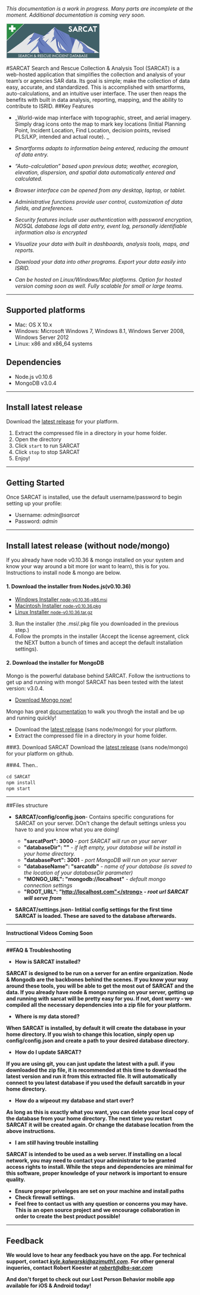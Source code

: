 _This documentation is a work in progress. Many parts are incomplete at the moment. Additional documentation is coming very soon._


![alt tag](https://github.com/Azimuth1/SARCAT/blob/master/meteor/public/icon.png?raw=true)

#SARCAT
Search and Rescue Collection & Analysis Tool (SARCAT) is a web-hosted application that simplifies the collection and analysis of your team’s or agencies SAR data. Its goal is simple; make the collection of data easy, accurate, and standardized. This is accomplished with smartforms, auto-calculations, and an intuitive user interface. The user then reaps the benefits with built in data analysis, reporting, mapping, and the ability to contribute to ISRID.
##Key Features
* _World-wide map interface with topographic, street, and aerial imagery. Simply drag icons onto the map to mark key locations (Initial Planning Point, Incident Location, Find Location, decision points, revised PLS/LKP, intended and actual route). _

* _Smartforms adapts to information being entered, reducing the amount of data entry._
* _“Auto-calculation” based upon previous data; weather, ecoregion, elevation, dispersion, and spatial data automatically entered and calculated._

* _Browser interface can be opened from any desktop, laptop, or tablet._

* _Administrative functions provide user control, customization of data fields, and preferences._

* _Security features include user authentication with password encryption, NOSQL database logs all data entry, event log, personally identifiable information also is encrypted_

* _Visualize your data with built in dashboards, analysis tools, maps, and reports._

* _Download your data into other programs. Export your data easily into ISRID._

* _Can be hosted on Linux/Windows/Mac platforms. Option for hosted version coming soon as well. Fully scalable for small or large teams._

***
## Supported platforms

*   Mac: OS X 10.x
*   Windows: Microsoft Windows 7, Windows 8.1, Windows Server 2008, Windows Server 2012
*   Linux: x86 and x86_64 systems

## Dependencies

*   Node.js v0.10.6
*   MongoDB v3.0.4
*   ***

## Install latest release

Download the [latest release](http://spa.tial.ly:8080/download.html) for your platform.

1. Extract the compressed file in a directory in your home folder.
2. Open the directory
3. Click <code>start</code> to run SARCAT
4. Click <code>stop</code> to stop SARCAT
5. Enjoy!

***

## Getting Started

Once SARCAT is installed, use the default username/password to begin setting up your profile:

* Username: *admin@sarcat*
* Password: *admin*
                
* * *
## Install latest release (without node/mongo)
If you already have node v0.10.36 & mongo installed on your system and know your way around a bit more (or want to learn), this is for you. Instructions to install node & mongo are below.

#### 1. Download the installer from Nodes.js(v0.10.36)

*   [Windows Installer <small>node-v0.10.36-x86.msi</small>](https://nodejs.org/dist/v0.10.36/node-v0.10.36-x86.msi)
*   [Macintosh Installer <small>node-v0.10.36.pkg</small>](http://nodejs.org/dist/v0.10.36/node-v0.10.36.pkg)
*   [Linux Installer <small>node-v0.10.36.tar.gz</small>](http://nodejs.org/dist/v0.10.36/node-v0.10.36-linux-x64.tar.gz)

3.  Run the installer (the .msi/.pkg file you downloaded in the previous step.)
4.  Follow the prompts in the installer (Accept the license agreement, click the NEXT button a bunch of times and accept the default installation settings).



#### 2. Download the installer for MongoDB

Mongo is the powerful database behind SARCAT. Follow the isntructions to get up and running with mongo! SARCAT has been tested with the latest version: v3.0.4.


*   [Download Mongo now!](https://www.mongodb.org/downloads)

Mongo has great [documentation](http://docs.mongodb.org/manual/) to walk you throgh the install and be up and running quickly!

* Download the [latest release](http://spa.tial.ly:8080/download.html) (sans node/mongo) for your platform.
* Extract the compressed file in a directory in your home folder.

###3. Download SARCAT
Download the [latest release](http://spa.tial.ly:8080/download.html) (sans node/mongo) for your platform on github.

###4. Then.. 

    cd SARCAT
    npm install
    npm start

* * *



##Files structure


* <strong>SARCAT/config/config.json</strong>- Contains specific congurations for SARCAT on your server. DOn't change the default settings unless you have to and you know what you are doing!
    * <strong>"sarcatPort": 3000</strong> - _port SARCAT will run on your server_
    * <strong>"databaseDir": ""</strong> - _if left empty, your database will be install in your home directory._
    * <strong>"databasePort": 3001</strong> - _port MongoDB will run on your server_
    * <strong>"databaseName": "sarcatdb"</strong> - _name of your database (is saved to the location of your databaseDir parameter)_
    * <strong>"MONGO_URL": "mongodb://localhost"</strong> - *default mongo connection settings*
    * <strong>"ROOT_URL": "http://localhost.com"</strong> - *root url SARCAT will serve from*
    


* <strong>SARCAT/settings.json</strong>- Intitial config settings for the first time SARCAT is loaded. These are saved to the database afterwards.


***



Instructional Videos Coming Soon

* * *
##FAQ & Troubleshooting

* How is SARCAT installed?

SARCAT is designed to be run on a server for an entire organization. Node & Mongodb are the backbones behind the scenes. If you know your way around these tools, you will be able to get the most out of SARCAT and the data. If you already have node & mongo running on your server, getting up and running with sarcat will be pretty easy for you. If not, dont worry - we compiled all the necessary dependencies into a zip file for your platform.

* Where is my data stored?

When SARCAT is installed, by default it will create the database in your home directory. If you wish to change this location, sinply open up config/config.json and create a path to your desired database directory.

* How do I update SARCAT?

If you are using git, you can just update the latest with a pull. if you downloaded the zip file, it is recommended at this time to download the latest version and run it from this extracted file. It will automatically connect to you latest database if you used the default sarcatdb in your home directory.



* How do a wipeout my database and start over?

As long as this is exactly what you want, you can delete your local copy of the database from your home directory. The next time you restart SARCAT it will be created again. Or change the database location from the above instructions.


* I am _still_ having trouble installing

SARCAT is intended to be used as a web server. If installing on a local network, you may need to contact your administrator to be granted access rights to install. While the steps and dependencies are minimal for this software, proper knowledge of your network is important to ensure quality.

*   Ensure proper priveleges are set on your machine and install paths
*   Check firewall settings.
*   Feel free to contact us with any question or concerns you may have. This is an open source project and we encourage collaboration in order to create the best product possible!



* * *



## Feedback
We would love to hear any feedback you have on the app. For technical support, contact *kyle.kalwarski@azimuth1.com*. For other general inqueries, contact Robert Koester at *robert@dbs-sar.com*

And don't forget to check out our Lost Person Behavior mobile app available for iOS & Android today!
